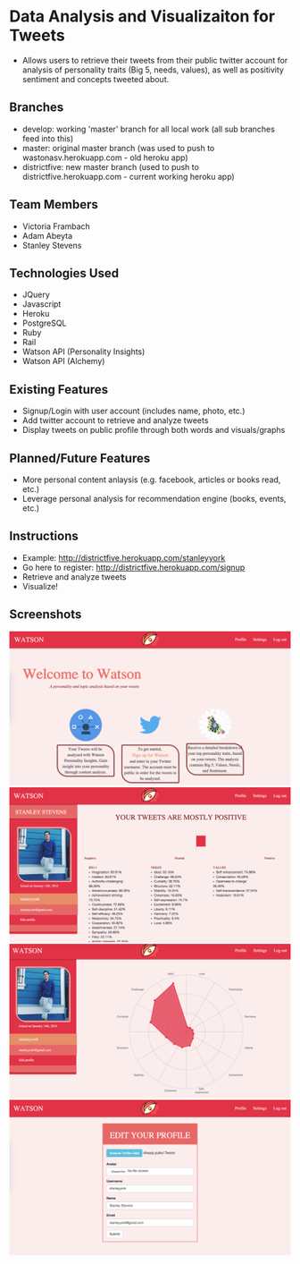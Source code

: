# Data Analysis and Visualizaiton for Tweets
* Allows users to retrieve their tweets from their public twitter account for analysis of personality traits (Big 5, needs, values), as well as positivity sentiment and concepts tweeted about.

## Branches
* develop: working 'master' branch for all local work (all sub branches feed into this)
* master: original master branch (was used to push to wastonasv.herokuapp.com - old heroku app)
* districtfive: new master branch (used to push to districtfive.herokuapp.com - current working heroku app)

## Team Members
* Victoria Frambach
* Adam Abeyta
* Stanley Stevens

## Technologies Used

* JQuery
* Javascript
* Heroku
* PostgreSQL
* Ruby
* Rail
* Watson API (Personality Insights)
* Watson API (Alchemy)

## Existing Features

* Signup/Login with user account (includes name, photo, etc.)
* Add twitter account to retrieve and analyze tweets
* Display tweets on public profile through both words and visuals/graphs

## Planned/Future Features

* More personal content anlaysis (e.g. facebook, articles or books read, etc.) 
* Leverage personal analysis for recommendation engine (books, events, etc.)

## Instructions
* Example: http://districtfive.herokuapp.com/stanleyyork
* Go here to register: http://districtfive.herokuapp.com/signup
* Retrieve and analyze tweets
* Visualize!

## Screenshots
![Alt text](https://github.com/Stanleyyork/watson/blob/develop/app/assets/images/homepage.png?raw=true "Homepage")
![Alt text](https://github.com/Stanleyyork/watson/blob/develop/app/assets/images/profile_a.png?raw=true "Profile")
![Alt text](https://github.com/Stanleyyork/watson/blob/develop/app/assets/images/profile_b.png?raw=true  "Profile")
![Alt text](https://github.com/Stanleyyork/watson/blob/develop/app/assets/images/settings.png?raw=true "Settings")
